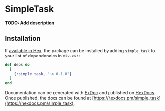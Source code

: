 # SimpleTask

**TODO: Add description**

## Installation

If [available in Hex](https://hex.pm/docs/publish), the package can be installed
by adding `simple_task` to your list of dependencies in `mix.exs`:

```elixir
def deps do
  [
    {:simple_task, "~> 0.1.0"}
  ]
end
```

Documentation can be generated with [ExDoc](https://github.com/elixir-lang/ex_doc)
and published on [HexDocs](https://hexdocs.pm). Once published, the docs can
be found at [https://hexdocs.pm/simple_task](https://hexdocs.pm/simple_task).

